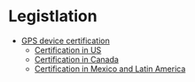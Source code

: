 # Legistlation

- [GPS device certification](legistlation/gps-device-certification.md)
  - [Certification in US](legistlation/gps-device-certification/certification-in-us.md)
  - [Certification in Canada](legistlation/gps-device-certification/certification-in-canada.md)
  - [Certification in Mexico and Latin America](legistlation/gps-device-certification/certification-in-mexico-and-latin-america.md)